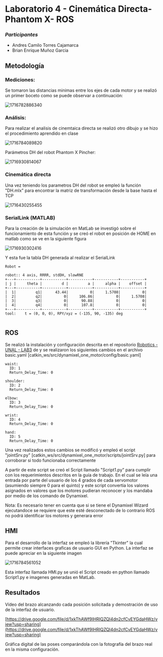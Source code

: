 # Laboratorio 4 - Cinemática Directa- Phantom X- ROS

### ***Participantes***

* Andres Camilo Torres Cajamarca
* Brian Enrique Muñoz Garcia

## Metodología

### Mediciones:

Se tomaron las distancias minimas entre los ejes de cada motor y se realizó un primer boceto como se puede observar a continuación:

![1716782886340](image/README/1716782886340.png)

### Análisis:

Para realizar el analisis de cinemtaica directa se realizó otro dibujo y se hizo el procedimiento aprendido en clase

![1716784089820](image/README/1716784089820.png)

Parámetros DH del robot Phantom X Pincher:

![1716930814067](image/README/1716930814067.png)

### Cinemática directa

Una vez teniendo los parametros DH del robot se empleó la función "DH.mlx" para encontrar la matriz de transformación desde la base hasta el TCP

![1716430255455](image/README/1716430255455.png)

### SerialLink (MATLAB)

Para la creación de la simulación en MatLab se investigó sobre el funcionamiento de esta función y se creó el robot en posición de HOME en matlab como se ve en la siguiente figura

![1716930302416](image/README/1716930302416.png)

Y esta fue la tabla DH generada al realizar el SerialLink

```
Robot = 
 
robot:: 4 axis, RRRR, stdDH, slowRNE                       
+---+-----------+-----------+-----------+-----------+-----------+
| j |     theta |         d |         a |     alpha |    offset |
+---+-----------+-----------+-----------+-----------+-----------+
|  1|         q1|      43.44|          0|     1.5708|          0|
|  2|         q2|          0|     106.86|          0|     1.5708|
|  3|         q3|          0|      90.88|          0|          0|
|  4|         q4|          0|      107.8|          0|          0|
+---+-----------+-----------+-----------+-----------+-----------+
tool:    t = (0, 0, 0), RPY/xyz = (-135, 90, -135) deg     
 
```

## ROS

Se realizó la instalación y configuración descrita en el repositorio [Robotics - UNAL - LAB3](https://github.com/fegonzalez7/rob_unal_clase3) de  y se realizaron los siguientes cambios en el archivo basic.yaml [catkin_ws/src/dynamixel_one_motor/config/basic.yaml]

```
waist:
  ID: 1
  Return_Delay_Time: 0

shoulder:
  ID: 2
  Return_Delay_Time: 0
  
elbow:
  ID: 3
  Return_Delay_Time: 0

wrist:
  ID: 4
  Return_Delay_Time: 0

hand:
  ID: 5
  Return_Delay_Time: 0
```

Una vez realizados estos cambios se modificó y empleó el script "jointSrv.py" [catkin_ws/src/dynamixel_one_motor/scripts/jointSrv.py] para corroborar si todo funcionaba correctamente

A partir de este script se creó el Script llamado "Script1.py" para cumplir con los requerimientos descritos en la guía de trabajo. En el cual se leía una entrada por parte del usuario de los 4 grados de cada servomotor (asumiendo siempre 0 para el quinto) y este script convertia los valores asignados en valores que los motores pudieran reconocer y los mandaba por medio de los comando de Dynamixel.

Nota: Es necesario tener en cuenta que si se tiene el Dynamixel Wizard ejecutandoce se requiere que este esté desconectado de lo contrario ROS no podrá identificar los motores y generara error

## HMI

Para el desarrollo de la interfaz se empleó la librería "Tkinter" la cual permite crear interfaces graficas de usuario GUI en Python. La interfaz se puede apreciar en la siguiente imagen

![1716784561052](image/README/1716784561052.png)

Esta interfaz llamada HMI.py se unió el Script creado en python llamado Script1.py e imagenes generadas en MatLab.

## Resultados

Vídeo del brazo alcanzando cada posición solicitada y demostración de uso de la interfaz de usuario.

[https://drive.google.com/file/d/1xkThAWf9IHRIQZQI4dn2cfCvEYGdaHWz/view?usp=sharing](https://drive.google.com/file/d/1xkThAWf9IHRIQZQI4dn2cfCvEYGdaHWz/view?usp=sharing)

Gráfica digital de las poses comparándola con la fotografía del brazo real en la misma configuración.
